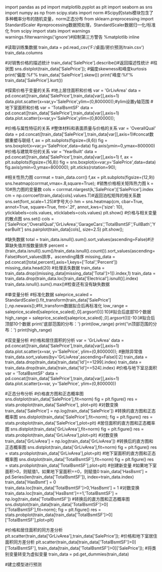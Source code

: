 import pandas as pd
import matplotlib.pyplot as plt
import seaborn as sns
import numpy as np
from scipy.stats import norm #Scipy的stats模块包含了多种概率分布的随机变量，norm正态分布
from sklearn.preprocessing import StandardScaler #preprocessing数据预处理，StandardScaler数据归一化/标准化
from scipy import stats
import warnings
warnings.filterwarnings('ignore')#抑制第三方警告
%matplotlib inline

#读取训练集数据
train_data = pd.read_csv('F:/桌面/房价预测/train.csv')
train_data.columns

#对销售价格的描述统计
train_data['SalePrice'].describe()#返回描述性统计
#柱状图
sns.distplot(train_data['SalePrice']);
#偏度skewness和峰度kurtosis
print('偏度:%f'% train_data['SalePrice'].skew())
print('峰度:%f'% train_data['SalePrice'].kurt())

#探索价格于变量的关系
#地上居住面积和价格
var = 'GrLivArea'
data = pd.concat([train_data['SalePrice'],train_data[var]],axis=1)
data.plot.scatter(x=var,y='SalePrice',ylim=(0,800000));#ylim设置y轴范围
#地下室面积和价格
var = 'TotalBsmtSF'
data = pd.concat([train_data['SalePrice'],train_data[var]],axis=1)
data.plot.scatter(x=var,y='SalePrice',ylim=(0,800000));

#价格与属性特征的关系
#整体材料和表面质量与价格的关系
var = 'OverallQual'
data = pd.concat([train_data['SalePrice'],train_data[var]],axis=1)#concat数据重塑与联结
f, ax =  plt.subplots(figsize=(8,6))
fig = sns.boxplot(x=var,y='SalePrice',data=data)
fig.axis(ymin=0,ymax=800000)
#价格与建筑年份的关系
var = 'YearBuilt'
data = pd.concat([train_data['SalePrice'],train_data[var]],axis=1)
f, ax = plt.subplots(figsize=(16,8))
fig = sns.boxplot(x=var,y='SalePrice',data=data)
fig.axis(ymin=0,ymax=800000);
plt.xticks(rotation=90);

#相关性热力图
corrmat = train_data.corr()
f,ax = plt.subplots(figsize=(12,9))
sns.heatmap(corrmat,vmax=.8,square=True);
#销售价格相关矩阵热力图
k = 10#热力图的变量数
cols = corrmat.nlargest(k,'SalePrice')['SalePrice'].index
cm = np.corrcoef(train_data[cols].values.T)#返回泊松矩阵的相关系数
sns.set(font_scale=1.25)#字号大小
hm = sns.heatmap(cm, cbar=True, annot=True, square=True, fmt='.2f', annot_kws={'size': 10}, yticklabels=cols.values, xticklabels=cols.values)
plt.show()
#价格与相关变量的散点图
sns.set()
cols = ['SalePrice','OverallQual','GrLivArea','GarageCars','TotalBsmtSF','FullBath','YearBuilt']
sns.pairplot(train_data[cols], size=2.5)
plt.show();

#缺失数据
total = train_data.isnull().sum().sort_values(ascending=False)#计算缺失值并按数量排序
percent = (train_data.isnull().sum()/train_data.isnull().count()).sort_values(ascending=False)#sort_values排序，ascending降序
missing_data = pd.concat([total,percent],axis=1,keys=['Total','Percent'])
missing_data.head(20)
#处理丢失数据
train_data = train_data.drop((missing_data[missing_data['Total']>1]).index,1)
train_data = train_data.drop(train_data.loc[train_data['Electrical'].isnull()].index)
train_data.isnull().sum().max()#检查还有没有缺失数据

#单变量分析
#标准化数据
saleprice_scaled = StandardScaler().fit_transform(train_data['SalePrice'][:,np.newaxis]);#fit_transform数据拟合后再标准化
low_range = saleprice_scaled[saleprice_scaled[:,0].argsort()][:10]#拟合后底部10个数据
high_range = saleprice_scaled[saleprice_scaled[:,0].argsort()][-10:]#拟合后顶部10个数据
print('底部范围的分布：')
print(low_range)
print('\n顶部范围的分布：')
print(high_range)

#双变量分析
#价格和居住面积的分析
var = 'GrLivArea'
data = pd.concat([train_data['SalePrice'],train_data[var]],axis=1)
data.plot.scatter(x=var, y='SalePrice', ylim=(0,800000));
#删除异常值
train_data.sort_values(by='GrLivArea',ascending=False)[:2]
train_data = train_data.drop(train_data[train_data['Id']==1299].index)
train_data = train_data.drop(train_data[train_data['Id']==524].index)
#价格与地下室总面积
var = 'TotalBsmtSF'
data = pd.concat([train_data['SalePrice'],train_data[var]],axis=1)
data.plot.scatter(x=var, y='SalePrice', ylim=(0,800000))

#正态分布分析
#价格直方图和正态概率图
sns.distplot(train_data['SalePrice'],fit=norm)
fig = plt.figure()
res = stats.probplot(train_data['SalePrice'], plot=plt)
#对数变换
train_data['SalePrice'] = np.log(train_data['SalePrice'])
#转换的直方图和正态概率图
sns.distplot(train_data['SalePrice'],fit=norm);
fig = plt.figure()
res = stats.probplot(train_data['SalePrice'],plot=plt)
#居住面积的直方图和正态概率图
sns.distplot(train_data['GrLivArea'],fit=norm)
fig = plt.figure()
res = stats.probplot(train_data['GrLivArea'],plot=plt)
#对数变换
train_data['GrLivArea'] = np.log(train_data['GrLivArea'])
#转换后的直方图和正态概率图
sns.distplot(train_data['GrLivArea'],fit=norm)
fig = plt.figure()
res = stats.probplot(train_data['GrLivArea'],plot=plt)
#地下室面积的直方图和正态概率图
sns.distplot(train_data['TotalBsmtSF'],fit=norm)
fig = plt.figure()
res = stats.probplot(train_data['TotalBsmtSF'],plot=plt)
#创建新变量
#如果地下室面积>0，则赋值1，如果地下室面积==0，则赋值0
train_data['HasBsmt'] = pd.Series(len(train_data['TotalBsmtSF']), index=train_data.index)
train_data['HasBsmt'] = 0
train_data.loc[train_data['TotalBsmtSF']>0,'HasBsmt'] = 1
#对数变换
train_data.loc[train_data['HasBsmt']==1,'TotalBsmtSF'] = np.log(train_data['TotalBsmtSF'])
#转换后的直方图和正态概率图
sns.distplot(train_data[train_data['TotalBsmtSF']>0]['TotalBsmtSF'],fit=norm);
fig = plt.figure()
res = stats.probplot(train_data[train_data['TotalBsmtSF']>0]['TotalBsmtSF'],plot=plt)

#价格和居住面积的同方差分析
plt.scatter(train_data['GrLivArea'],train_data['SalePrice']);
#价格和地下室居住面积同方差分析
plt.scatter(train_data[train_data['TotalBsmtSF']>0]['TotalBsmtSF'], train_data[train_data['TotalBsmtSF']>0]['SalePrice']);
#将类别变量转变为虚拟变量
train_data = pd.get_dummies(train_data)

#建立模型进行预测


